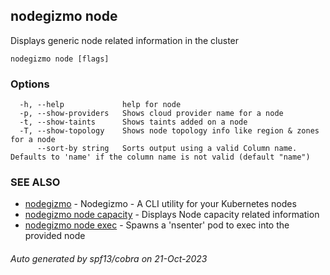 ## nodegizmo node

Displays generic node related information in the cluster

```
nodegizmo node [flags]
```

### Options

```
  -h, --help             help for node
  -p, --show-providers   Shows cloud provider name for a node
  -t, --show-taints      Shows taints added on a node
  -T, --show-topology    Shows node topology info like region & zones for a node
      --sort-by string   Sorts output using a valid Column name. Defaults to 'name' if the column name is not valid (default "name")
```

### SEE ALSO

* [nodegizmo](nodegizmo.md)	 - Nodegizmo - A CLI utility for your Kubernetes nodes
* [nodegizmo node capacity](nodegizmo_node_capacity.md)	 - Displays Node capacity related information
* [nodegizmo node exec](nodegizmo_node_exec.md)	 - Spawns a 'nsenter' pod to exec into the provided node

###### Auto generated by spf13/cobra on 21-Oct-2023

